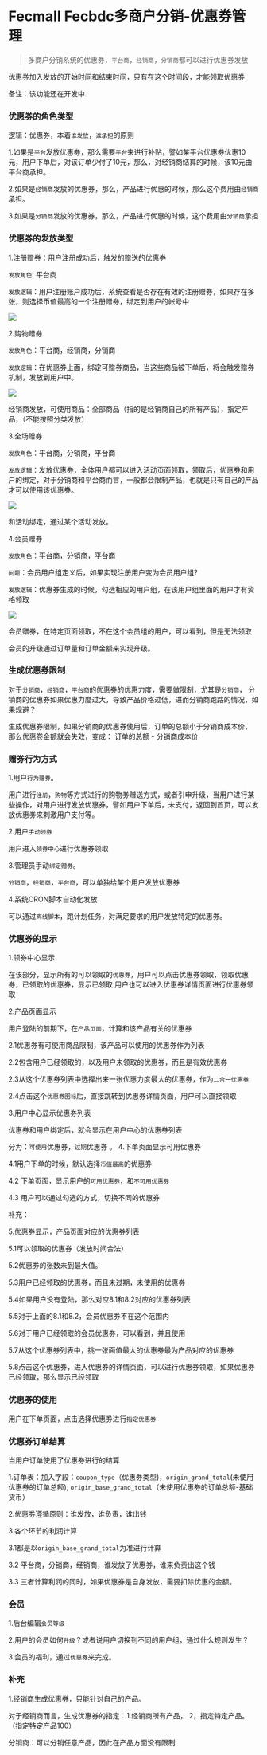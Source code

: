 Fecmall Fecbdc多商户分销-优惠券管理
========================


> 多商户分销系统的优惠券，`平台商`，`经销商`，`分销商`都可以进行优惠券发放


优惠券加入发放的开始时间和结束时间，只有在这个时间段，才能领取优惠券


备注：该功能还在开发中.

### 优惠券的角色类型


逻辑：优惠券，本着`谁发放`，`谁承担`的原则

1.如果是`平台`发放优惠券，那么需要`平台`来进行补贴，譬如某平台优惠券优惠10元，用户下单后，对该订单少付了10元，那么，对经销商结算的时候，该10元由平台商承担。

2.如果是`经销商`发放的优惠券，那么，产品进行优惠的时候，那么这个费用由`经销商`承担。

3.如果是`分销商`发放的优惠券，那么，产品进行优惠的时候，这个费用由`分销商`承担

### 优惠券的发放类型

1.注册赠券：用户注册成功后，触发的赠送的优惠券

`发放角色`: 平台商

`发放逻辑`：用户注册账户成功后，系统查看是否存在有效的注册赠券，如果存在多张，则选择币值最高的一个注册赠券，绑定到用户的帐号中

![](images/coupon-register.png)

2.购物赠券

`发放角色`：平台商，经销商，分销商

`发放逻辑`：在优惠券上面，绑定可赠券商品，当这些商品被下单后，将会触发赠券机制，发放到用户中。

![](images/coupon-shopping.png)

经销商发放，可使用商品：全部商品（指的是经销商自己的所有产品），指定产品，（不能按照分类发放）

3.全场赠券

`发放角色`：平台商，分销商，平台商

`发放逻辑`：发放优惠券，全体用户都可以进入活动页面领取，领取后，优惠券和用户的绑定，对于分销商和平台商而言，一般都会限制产品，也就是只有自己的产品才可以使用该优惠券。

![](images/coupon_all.png)

和活动绑定，通过某个活动发放。


4.会员赠券

`发放角色`：平台商，分销商，平台商

`问题`：会员用户组定义后，如果实现注册用户变为会员用户组?

`发放逻辑`：优惠券生成的时候，勾选相应的用户组，在该用户组里面的用户才有资格领取

![](images/coupon-customer-group.png)

会员赠券，在特定页面领取，不在这个会员组的用户，可以看到，但是无法领取


会员的升级通过订单量和订单金额来实现升级。


### 生成优惠券限制

对于`分销商`，`经销商`，`平台商`的优惠券的优惠力度，需要做限制，尤其是`分销商`，
分销商的优惠券如果优惠力度过大，导致产品价格过低，进而分销商跑路的情况，如果规避？

生成优惠券限制，如果分销商的优惠券使用后，订单的总额小于分销商成本价，
那么优惠卷金额就会失效，变成：   订单的总额 - 分销商成本价

### 赠券行为方式

1.用户`行为赠券`。

用户进行`注册`，`购物`等方式进行的购物券赠送方式，或者引申升级，当用户进行某些操作，对用户进行发放优惠券，譬如用户下单后，未支付，返回到首页，可以发放优惠券来刺激用户支付等。

2.用户`手动领券`


用户进入`领券中心`进行优惠券领取

3.管理员手动`绑定赠券`。

`分销商`，`经销商`，`平台商`，可以单独给某个用户发放优惠券

4.系统CRON脚本自动化发放

可以通过`离线脚本`，跑计划任务，对满足要求的用户发放特定的优惠券。

### 优惠券的显示

1.领券中心显示

在该部分，显示所有的可以领取的`优惠券`，用户可以点击优惠券领取，领取优惠券，已领取的优惠券，显示已领取
用户也可以进入优惠券详情页面进行优惠券领取

2.产品页面显示

用户登陆的前期下，在`产品页面`，计算和该产品有关的优惠券

2.1优惠券有可使用商品限制，该产品可以使用的优惠券作为列表

2.2包含用户已经领取的，以及用户未领取的优惠券，而且是有效优惠券

2.3从这个优惠券列表中选择出来一张优惠力度最大的优惠券，作为`二合一优惠券`

2.4点击这个`优惠券图标`后，直接跳转到优惠券详情页面，用户可以直接领取

3.用户中心显示优惠券列表

优惠券和用户绑定后，就会显示在用户中心的优惠券列表

分为：`可使用`优惠券，`过期`优惠券
。
4.下单页面显示可用优惠券

4.1用户下单的时候，默认选择`币值最高`的优惠券

4.2 下单页面，显示用户的`可用优惠券`，和`不可用优惠券`

4.3 用户可以通过勾选的方式，切换不同的优惠券


补充：

5.优惠券显示，产品页面对应的优惠券列表

5.1可以领取的优惠券（发放时间合法）

5.2优惠券的张数未到最大值。

5.3用户已经领取的优惠券，而且未过期，未使用的优惠券


5.4如果用户没有登陆，那么对应8.1和8.2对应的优惠券列表

5.5对于上面的8.1和8.2，会员优惠券不在这个范围内

5.6对于用户已经领取的会员优惠券，可以看到，并且使用

5.7从这个优惠券列表中，挑一张面值最大的优惠券最为产品对应的优惠券

5.8点击这个优惠券，进入优惠券的详情页面，可以进行优惠券领取，如果优惠券
已经领取，那么显示已经领取



### 优惠券的使用

用户在下单页面，点击选择优惠券进行`指定优惠券`




### 优惠券订单结算

当用户订单使用了优惠券进行的结算

1.订单表：加入字段：`coupon_type`（优惠券类型)，`origin_grand_total`(未使用优惠券的订单总额), `origin_base_grand_total`（未使用优惠券的订单总额-基础货币）

2.优惠券遵循原则：谁发放，谁负责，谁出钱

3.各个环节的利润计算

3.1都是以`origin_base_grand_total`为准进行计算

3.2 平台商，分销商，经销商，谁发放了优惠券，谁来负责出这个钱

3.3 三者计算利润的同时，如果优惠券是自身发放，需要扣除优惠的金额。





### 会员

1.后台编辑`会员等级`

2.用户的会员如何`升级`？或者说用户切换到不同的用户组，通过什么规则发生？

3.会员的福利，通过`优惠券`来完成。






### 补充



1.经销商生成优惠券，只能针对自己的产品。


对于经销商而言，生成优惠券的指定：1.经销商所有产品， 2，指定特定产品。（指定特定产品100）

分销商：可以分销任意产品，因此在产品方面没有限制







































